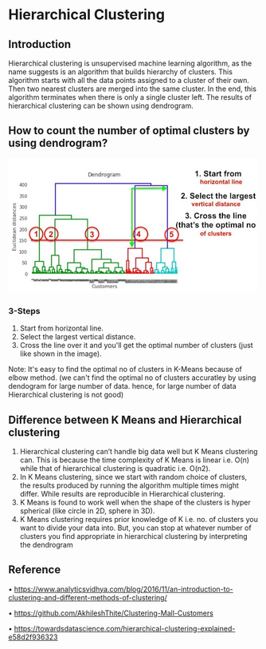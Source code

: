 # Hierarchical Clustering
## Introduction
Hierarchical clustering is unsupervised machine learning algorithm, as the name suggests is an algorithm that builds hierarchy of clusters. This algorithm starts with all the data points assigned to a cluster of their own. Then two nearest clusters are merged into the same cluster. In the end, this algorithm terminates when there is only a single cluster left.
The results of hierarchical clustering can be shown using dendrogram.

## How to count the number of optimal clusters by using dendrogram?
![](https://github.com/AkhileshThite/Clustering-Mall-Customers/blob/master/Dendrogram.jpeg)

### 3-Steps
1. Start from horizontal line.
2. Select the largest vertical distance.
3. Cross the line over it and you'll get the optimal number of clusters (just like shown in the image).

Note: It's easy to find the optimal no of clusters in K-Means because of elbow method. (we can't find the optimal no of clusters accuratley by using dendogram for large number of data. hence, for large number of data Hierarchical clustering is not good)

## Difference between K Means and Hierarchical clustering

1. Hierarchical clustering can’t handle big data well but K Means clustering can. This is because the time complexity of K Means is linear i.e. O(n) while that of hierarchical clustering is quadratic i.e. O(n2).
2. In K Means clustering, since we start with random choice of clusters, the results produced by running the algorithm multiple times might differ. While results are reproducible in Hierarchical clustering.
3. K Means is found to work well when the shape of the clusters is hyper spherical (like circle in 2D, sphere in 3D).
4. K Means clustering requires prior knowledge of K i.e. no. of clusters you want to divide your data into. But, you can stop at whatever number of clusters you find appropriate in hierarchical clustering by interpreting the dendrogram

## Reference
• https://www.analyticsvidhya.com/blog/2016/11/an-introduction-to-clustering-and-different-methods-of-clustering/

• https://github.com/AkhileshThite/Clustering-Mall-Customers

• https://towardsdatascience.com/hierarchical-clustering-explained-e58d2f936323


